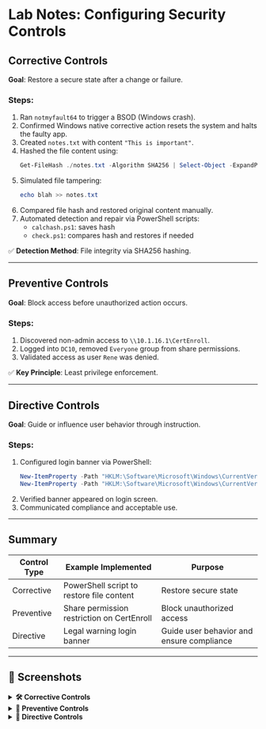 # Lab Notes: Configuring Security Controls

## Corrective Controls

**Goal**: Restore a secure state after a change or failure.

### Steps:
1. Ran `notmyfault64` to trigger a BSOD (Windows crash).
2. Confirmed Windows native corrective action resets the system and halts the faulty app.
3. Created `notes.txt` with content `"This is important"`.
4. Hashed the file content using:
   ```powershell
   Get-FileHash ./notes.txt -Algorithm SHA256 | Select-Object -ExpandProperty Hash | Set-Content ./hash.txt
   ```
5. Simulated file tampering:
   ```powershell
   echo blah >> notes.txt
   ```
6. Compared file hash and restored original content manually.
7. Automated detection and repair via PowerShell scripts:
   - `calchash.ps1`: saves hash
   - `check.ps1`: compares hash and restores if needed

✅ **Detection Method**: File integrity via SHA256 hashing.

---

## Preventive Controls

**Goal**: Block access before unauthorized action occurs.

### Steps:
1. Discovered non-admin access to `\\10.1.16.1\CertEnroll`.
2. Logged into `DC10`, removed `Everyone` group from share permissions.
3. Validated access as user `Rene` was denied.

✅ **Key Principle**: Least privilege enforcement.

---

## Directive Controls

**Goal**: Guide or influence user behavior through instruction.

### Steps:
1. Configured login banner via PowerShell:
   ```powershell
   New-ItemProperty -Path "HKLM:\Software\Microsoft\Windows\CurrentVersion\Policies\System" -Name "legalnoticecaption" -Value "Authorized Use Only" -PropertyType "String" -Force
   New-ItemProperty -Path "HKLM:\Software\Microsoft\Windows\CurrentVersion\Policies\System" -Name "legalnoticetext" -Value $BannerText -PropertyType "String" -Force
   ```
2. Verified banner appeared on login screen.
3. Communicated compliance and acceptable use.

---

## Summary

| Control Type | Example Implemented                        | Purpose                                   |
| ------------ | ------------------------------------------ | ----------------------------------------- |
| Corrective   | PowerShell script to restore file content  | Restore secure state                      |
| Preventive   | Share permission restriction on CertEnroll | Block unauthorized access                 |
| Directive    | Legal warning login banner                 | Guide user behavior and ensure compliance |
----
## 📸 Screenshots

<details>
<summary><strong>🛠️ Corrective Controls</strong></summary>
<br>

<img src="https://github.com/user-attachments/assets/4f97b8b7-b742-4453-b8cd-179fefc936a6" width="800" />
<img src="https://github.com/user-attachments/assets/73a7edc5-c49a-4626-b698-d31e2ce001bf" width="800" />
<img src="https://github.com/user-attachments/assets/4aee250e-f5e9-4235-bc1c-d96066b50c65" width="800" />
<img src="https://github.com/user-attachments/assets/8078c5d0-d2f1-49ca-9f61-0575fec4d020" width="800" />
<img src="https://github.com/user-attachments/assets/b4ba599e-bb73-47f9-a663-baf30ba6dbd2" width="800" />
<img src="https://github.com/user-attachments/assets/6f7cd7b8-36f2-4887-8853-d44e49dff3ae" width="800" />

</details>

<details>
<summary><strong>🔐 Preventive Controls</strong></summary>
<br>

<img src="https://github.com/user-attachments/assets/e2caaa0e-36fc-4acb-a52c-3715d20d0aec" width="800" />
<img src="https://github.com/user-attachments/assets/229a88de-1d4a-486a-8a6f-fd7320a00c62" width="800" />
<img src="https://github.com/user-attachments/assets/2580bee0-678b-463a-821c-82f1158f2977" width="800" />
<img src="https://github.com/user-attachments/assets/ef78505f-e122-42f3-83f5-760214b2de40" width="800" />
<img src="https://github.com/user-attachments/assets/3bbbe0d0-5deb-4fb6-a3d3-f3b890c5460e" width="800" />
<img src="https://github.com/user-attachments/assets/fe4c4326-e1e7-4fda-971d-6aacb7e80ac3" width="800" />
<img src="https://github.com/user-attachments/assets/c3389229-72f4-4291-9266-3f00ba9306dc" width="800" />
<img src="https://github.com/user-attachments/assets/22598a42-4d32-4e33-a0bb-cb8b4e7d78d1" width="800" />
<img src="https://github.com/user-attachments/assets/10d2efd9-a97c-4b22-912d-63fc459229ce" width="800" />

</details>

<details>
<summary><strong>📢 Directive Controls</strong></summary>
<br>

<img src="https://github.com/user-attachments/assets/8b192cda-0579-4424-8e7c-b838af6b002c" width="800" />
<img src="https://github.com/user-attachments/assets/eb75d28d-abe1-482a-8579-196b45aa3cc9" width="800" />
<img src="https://github.com/user-attachments/assets/7f5ad872-5842-4f62-a64c-9a80db291ef9" width="800" />
<img src="https://github.com/user-attachments/assets/f5c8faa8-cb81-4037-91b1-58837a96effe" width="800" />
<img src="https://github.com/user-attachments/assets/47f0abf2-c4d2-4f07-b02c-797c08c7899a" width="800" />
<img src="https://github.com/user-attachments/assets/a596e1a9-dd7d-4223-bc8f-38fd4ecb9b81" width="800" />
<img src="https://github.com/user-attachments/assets/6375fc44-42f9-465e-ad14-4355def3e35f" width="800" />
<img src="https://github.com/user-attachments/assets/d1080d18-8ff7-4b5c-9fed-d707844a45de" width="800" />
<img src="https://github.com/user-attachments/assets/e5063498-7998-4d84-acc1-57b6aaffbaa3" width="800" />
<img src="https://github.com/user-attachments/assets/3238e5bc-eab7-4043-97e3-01ab8d3b36bd" width="800" />

</details>
